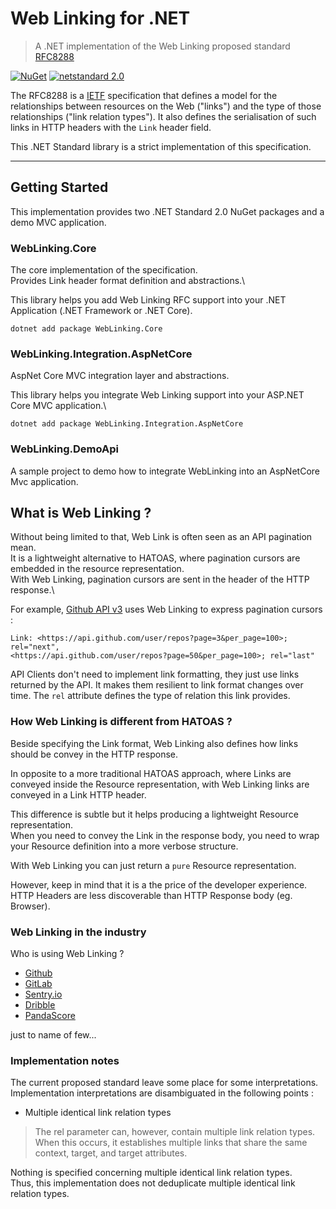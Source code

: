 # Web Linking for .NET

> A .NET implementation of the Web Linking proposed standard [RFC8288](https://tools.ietf.org/html/rfc8288)

[![NuGet](https://img.shields.io/nuget/v/WebLinking.Core.svg)](https://www.nuget.org/packages/WebLinking.Core/) [![netstandard 2.0](https://img.shields.io/badge/netstandard-2.0-brightgreen.svg)](https://docs.microsoft.com/en-us/dotnet/standard/net-standard)

The RFC8288 is a [IETF](https://www.ietf.org/) specification that defines a model for the relationships between resources on the Web ("links") and the type of those relationships ("link relation types"). It also defines the serialisation of such links in HTTP headers with the `Link` header field.

This .NET Standard library is a strict implementation of this specification.

---

## Getting Started

This implementation provides two .NET Standard 2.0 NuGet packages and a demo MVC application.

### WebLinking.Core

The core implementation of the specification.\
Provides Link header format definition and abstractions.\

This library helps you add Web Linking RFC support into your .NET Application (.NET Framework or .NET Core).

`dotnet add package WebLinking.Core`

### WebLinking.Integration.AspNetCore

AspNet Core MVC integration layer and abstractions.

This library helps you integrate Web Linking support into your ASP.NET Core MVC application.\

`dotnet add package WebLinking.Integration.AspNetCore`

### WebLinking.DemoApi

A sample project to demo how to integrate WebLinking into an AspNetCore Mvc application.

## What is Web Linking ?

Without being limited to that, Web Link is often seen as an API pagination mean.\
It is a lightweight alternative to HATOAS, where pagination cursors are embedded in the resource representation.\
With Web Linking, pagination cursors are sent in the header of the HTTP response.\

For example, [Github API v3](https://developer.github.com/v3/#pagination) uses Web Linking to express pagination cursors :

```
Link: <https://api.github.com/user/repos?page=3&per_page=100>; rel="next",
<https://api.github.com/user/repos?page=50&per_page=100>; rel="last"
```

API Clients don't need to implement link formatting, they just use links returned by the API. It makes them resilient to link format changes over time. The `rel` attribute defines the type of relation this link provides.

### How Web Linking is different from HATOAS ?

Beside specifying the Link format, Web Linking also defines how links should be convey in the HTTP response.

In opposite to a more traditional HATOAS approach, where Links are conveyed inside the Resource representation, with Web Linking links are conveyed in a Link HTTP header.

This difference is subtle but it helps producing a lightweight Resource representation.\
When you need to convey the Link in the response body, you need to wrap your Resource definition into a more verbose structure.

With Web Linking you can just return a `pure` Resource representation.

However, keep in mind that it is a the price of the developer experience. HTTP Headers are less discoverable than HTTP Response body (eg. Browser).

### Web Linking in the industry

Who is using Web Linking ?

-   [Github](https://developer.github.com/v3/#pagination)
-   [GitLab](https://docs.gitlab.com/ee/api/#pagination-link-header)
-   [Sentry.io](https://docs.sentry.io/api/pagination/)
-   [Dribble](http://developer.dribbble.com/v1/#pagination)
-   [PandaScore](https://developers.pandascore.co/doc/#section/Introduction/Pagination)

just to name of few...

### Implementation notes

The current proposed standard leave some place for some interpretations. Implementation interpretations are disambiguated in the following points :

-   Multiple identical link relation types

> The rel parameter can, however, contain multiple link relation types.
> When this occurs, it establishes multiple links that share the same
> context, target, and target attributes.

Nothing is specified concerning multiple identical link relation types.\
Thus, this implementation does not deduplicate multiple identical link relation types.

